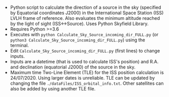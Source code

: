 * Python script to calculate the direction of a source in the sky (specified by Equatorial coordinates J2000) in the International Space Station (ISS) LVLH frame of reference. Also evaluates the minimum altitude reached by the light of sight (ISS<->Source). Uses Python Skyfield Library.
* Requires Python >=3.6
* Executes with `python Calculate_Sky_Source_incoming_dir_FULL.py` (or `python3 Calculate_Sky_Source_incoming_dir_FULL.py`) using the terminal.
* Edit `Calculate_Sky_Source_incoming_dir_FULL.py` (first lines) to change inputs.
* Inputs are a datetime (that is used to calculate ISS's position) and R.A. and declination (equatorial J2000) of the source in the sky.
* Maximum time Two-Line Element (TLE) for the ISS position calculation is 24/07/2020. Using larger dates is unreliable. TLE can be updated by changing the file `./dataFiles/ISS_orbital_info.txt`. Other satellites can also be added by using another TLE file.
